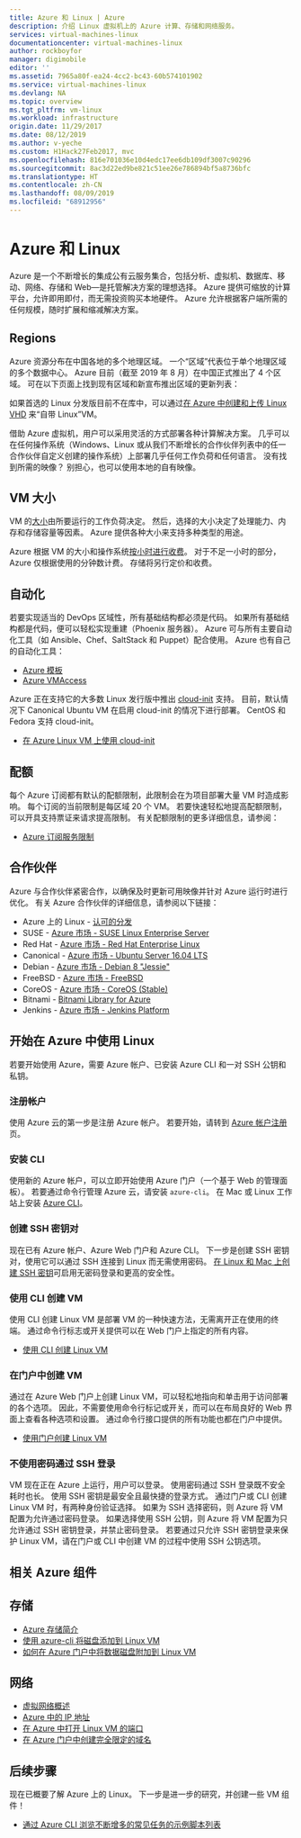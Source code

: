 ```yaml
---
title: Azure 和 Linux | Azure
description: 介绍 Linux 虚拟机上的 Azure 计算、存储和网络服务。
services: virtual-machines-linux
documentationcenter: virtual-machines-linux
author: rockboyfor
manager: digimobile
editor: ''
ms.assetid: 7965a80f-ea24-4cc2-bc43-60b574101902
ms.service: virtual-machines-linux
ms.devlang: NA
ms.topic: overview
ms.tgt_pltfrm: vm-linux
ms.workload: infrastructure
origin.date: 11/29/2017
ms.date: 08/12/2019
ms.author: v-yeche
ms.custom: H1Hack27Feb2017, mvc
ms.openlocfilehash: 816e701036e10d4edc17ee6db109df3007c90296
ms.sourcegitcommit: 8ac3d22ed9be821c51ee26e786894bf5a8736bfc
ms.translationtype: HT
ms.contentlocale: zh-CN
ms.lasthandoff: 08/09/2019
ms.locfileid: "68912956"
---
```

# <a name="azure-and-linux"></a>Azure 和 Linux
Azure 是一个不断增长的集成公有云服务集合，包括分析、虚拟机、数据库、移动、网络、存储和 Web&mdash;是托管解决方案的理想选择。  Azure 提供可缩放的计算平台，允许即用即付，而无需投资购买本地硬件。  Azure 允许根据客户端所需的任何规模，随时扩展和缩减解决方案。

<!-- Not Available on  Azure vs AWS [definition mapping document](https://azure.microsoft.com/campaigns/azure-vs-aws/mapping/)-->

<!-- redirect https://azure.microsoft.com/campaigns/azure-vs-aws/mapping/ to https://docs.microsoft.com/zh-cn/azure/architecture/aws-professional/services-->

## <a name="regions"></a>Regions
Azure 资源分布在中国各地的多个地理区域。  一个“区域”代表位于单个地理区域的多个数据中心。 Azure 目前（截至 2019 年 8 月）在中国正式推出了 4 个区域。 可在以下页面上找到现有区域和新宣布推出区域的更新列表：

<!--MOONCAKE: CUSTOMIZE ON CHINA-->
<!--MOONCAKE: CUSTOMIZE 4 regions on August 2019->

* [Azure China Regions](https://www.azure.cn/support/service-dashboard/)

## Availability
Azure announced an industry leading single instance virtual machine Service Level Agreement of 99.9% provided you deploy the VM with premium storage for all disks.  In order for your deployment to qualify for the standard 99.95% VM Service Level Agreement, you still need to deploy two or more VMs running your workload inside of an availability set. An availability set ensures that your VMs are distributed across multiple fault domains in the Azure data centers as well as deployed onto hosts with different maintenance windows. The full [Azure SLA](https://www.azure.cn/support/sla/virtual-machines/) explains the guaranteed availability of Azure as a whole.

## Managed Disks

Managed Disks handles Azure Storage account creation and management in the background for you, and ensures that you do not have to worry about the scalability limits of the storage account. You specify the disk size and the performance tier (Standard or Premium), and Azure creates and manages the disk. As you add disks or scale the VM up and down, you don't have to worry about the storage being used. If you're creating new VMs, [use the Azure CLI](quick-create-cli.md) or the Azure portal to create VMs with Managed OS and data disks. If you have VMs with unmanaged disks, you can [convert your VMs to be backed with Managed Disks](convert-unmanaged-to-managed-disks.md).

You can also manage your custom images in one storage account per Azure region, and use them to create hundreds of VMs in the same subscription. For more information about Managed Disks, see the [Managed Disks Overview](../linux/managed-disks-overview.md).

## Azure Virtual Machines & Instances
Azure supports running a number of popular Linux distributions provided and maintained by a number of partners.  You can find distributions such as CentOS, SUSE Linux Enterprise, Debian, Ubuntu, CoreOS, FreeBSD, and more in the Azure Marketplace. Azure actively works with various Linux communities to add even more flavors to the [Azure endorsed Linux Distros](endorsed-distros.md) list.

<!-- Not Available on Red Hat Enterprise and RancherOS -->

如果首选的 Linux 分发版目前不在库中，可以通过[在 Azure 中创建和上传 Linux VHD](create-upload-generic.md) 来“自带 Linux”VM。

借助 Azure 虚拟机，用户可以采用灵活的方式部署各种计算解决方案。 几乎可以在任何操作系统（Windows、Linux 或从我们不断增长的合作伙伴列表中的任一合作伙伴自定义创建的操作系统）上部署几乎任何工作负荷和任何语言。 没有找到所需的映像？  别担心，也可以使用本地的自有映像。

## <a name="vm-sizes"></a>VM 大小
VM 的[大小](sizes.md)由所要运行的工作负荷决定。 然后，选择的大小决定了处理能力、内存和存储容量等因素。 Azure 提供各种大小来支持多种类型的用途。

Azure 根据 VM 的大小和操作系统[按小时进行收费](https://www.azure.cn/pricing/details/virtual-machines/)。 对于不足一小时的部分，Azure 仅根据使用的分钟数计费。 存储将另行定价和收费。

## <a name="automation"></a>自动化
若要实现适当的 DevOps 区域性，所有基础结构都必须是代码。  如果所有基础结构都是代码，便可以轻松实现重建（Phoenix 服务器）。  Azure 可与所有主要自动化工具（如 Ansible、Chef、SaltStack 和 Puppet）配合使用。  Azure 也有自己的自动化工具：

* [Azure 模板](create-ssh-secured-vm-from-template.md)
* [Azure VMAccess](using-vmaccess-extension.md)

Azure 正在支持它的大多数 Linux 发行版中推出 [cloud-init](https://cloud-init.io/) 支持。  目前，默认情况下 Canonical Ubuntu VM 在启用 cloud-init 的情况下进行部署。 CentOS 和 Fedora 支持 cloud-init。

<!-- Not Available on Red Hat Familiy-->

* [在 Azure Linux VM 上使用 cloud-init](using-cloud-init.md)

## <a name="quotas"></a>配额
每个 Azure 订阅都有默认的配额限制，此限制会在为项目部署大量 VM 时造成影响。 每个订阅的当前限制是每区域 20 个 VM。  若要快速轻松地提高配额限制，可以开具支持票证来请求提高限制。  有关配额限制的更多详细信息，请参阅：

* [Azure 订阅服务限制](../../azure-subscription-service-limits.md)

## <a name="partners"></a>合作伙伴
Azure 与合作伙伴紧密合作，以确保及时更新可用映像并针对 Azure 运行时进行优化。  有关 Azure 合作伙伴的详细信息，请参阅以下链接：

* Azure 上的 Linux - [认可的分发](endorsed-distros.md)
* SUSE - [Azure 市场 - SUSE Linux Enterprise Server](https://market.azure.cn/marketplace/apps/SUSE.SLES?tab=Overview)
* Red Hat - [Azure 市场 - Red Hat Enterprise Linux](https://market.azure.cn/marketplace/apps?search=redhat)
* Canonical - [Azure 市场 - Ubuntu Server 16.04 LTS](https://market.azure.cn/marketplace/partners/canonical/ubuntuserver1604lts/)
* Debian - [Azure 市场 - Debian 8 "Jessie"](https://market.azure.cn/marketplace/partners/credativ/debian8/)
* FreeBSD - [Azure 市场 - FreeBSD](https://market.azure.cn/marketplace/apps?search=FreeBSD)
* CoreOS - [Azure 市场 - CoreOS (Stable)](https://market.azure.cn/marketplace/partners/coreos/coreosstable/)
* Bitnami - [Bitnami Library for Azure](https://azure.bitnami.com/)
* Jenkins - [Azure 市场 - Jenkins Platform](https://market.azure.cn/marketplace/apps?search=jenkins)


<!--MOONCAKE CUSTOMIZE * Red Hat - [Azure Marketplace - Red Hat Enterprise Linux](https://market.azure.cn/marketplace/apps?search=redhat)-->
<!--MOONCAKE CUSTOMIZE * FreeBSD - [Azure Marketplace - FreeBSD](https://market.azure.cn/marketplace/apps?search=FreeBSD)-->

<!-- Not Availalbe on 79-80 * RancherOS - [Azure Marketplace - RancherOS](https://market.azure.cn/marketplace/partners/rancher/rancheros/)-->
<!-- Not Availalbe on 80-81 * Mesosphere - [Azure Marketplace - Mesosphere DC/OS on Azure](https://market.azure.cn/marketplace/partners/mesosphere/dcosdcos/)-->
<!-- Not Availalbe on 80-81 * Docker - [Azure Marketplace - Azure Container Service with Docker Swarm](https://market.azure.cn/marketplace/partners/microsoft/acsswarms/)-->
<!-- Notice: URL is correct on [Azure Marketplace - Jenkins Platform](https://market.azure.cn/marketplace/apps?search=jenkins)-->

## <a name="getting-started-with-linux-on-azure"></a>开始在 Azure 中使用 Linux
若要开始使用 Azure，需要 Azure 帐户、已安装 Azure CLI 和一对 SSH 公钥和私钥。

### <a name="sign-up-for-an-account"></a>注册帐户
使用 Azure 云的第一步是注册 Azure 帐户。  若要开始，请转到 [Azure 帐户注册](https://www.azure.cn/pricing/1rmb-trial/)页。

### <a name="install-the-cli"></a>安装 CLI
使用新的 Azure 帐户，可以立即开始使用 Azure 门户（一个基于 Web 的管理面板）。  若要通过命令行管理 Azure 云，请安装 `azure-cli`。  在 Mac 或 Linux 工作站上安装 [Azure CLI](https://docs.azure.cn/cli/install-azure-cli?view=azure-cli-latest)。

### <a name="create-an-ssh-key-pair"></a>创建 SSH 密钥对
现在已有 Azure 帐户、Azure Web 门户和 Azure CLI。  下一步是创建 SSH 密钥对，使用它可以通过 SSH 连接到 Linux 而无需使用密码。  [在 Linux 和 Mac 上创建 SSH 密钥](mac-create-ssh-keys.md)可启用无密码登录和更高的安全性。

### <a name="create-a-vm-using-the-cli"></a>使用 CLI 创建 VM
使用 CLI 创建 Linux VM 是部署 VM 的一种快速方法，无需离开正在使用的终端。  通过命令行标志或开关提供可以在 Web 门户上指定的所有内容。  

* [使用 CLI 创建 Linux VM](quick-create-cli.md)

### <a name="create-a-vm-in-the-portal"></a>在门户中创建 VM
通过在 Azure Web 门户上创建 Linux VM，可以轻松地指向和单击用于访问部署的各个选项。  因此，不需要使用命令行标记或开关，而可以在布局良好的 Web 界面上查看各种选项和设置。  通过命令行接口提供的所有功能也都在门户中提供。

* [使用门户创建 Linux VM](quick-create-portal.md)

### <a name="log-in-using-ssh-without-a-password"></a>不使用密码通过 SSH 登录
VM 现在正在 Azure 上运行，用户可以登录。  使用密码通过 SSH 登录既不安全耗时也长。  使用 SSH 密钥是最安全且最快捷的登录方式。  通过门户或 CLI 创建 Linux VM 时，有两种身份验证选择。  如果为 SSH 选择密码，则 Azure 将 VM 配置为允许通过密码登录。  如果选择使用 SSH 公钥，则 Azure 将 VM 配置为只允许通过 SSH 密钥登录，并禁止密码登录。 若要通过只允许 SSH 密钥登录来保护 Linux VM，请在门户或 CLI 中创建 VM 的过程中使用 SSH 公钥选项。

## <a name="related-azure-components"></a>相关 Azure 组件
## <a name="storage"></a>存储
* [Azure 存储简介](../../storage/common/storage-introduction.md)
* [使用 azure-cli 将磁盘添加到 Linux VM](add-disk.md)
* [如何在 Azure 门户中将数据磁盘附加到 Linux VM](attach-disk-portal.md)

## <a name="networking"></a>网络
* [虚拟网络概述](../../virtual-network/virtual-networks-overview.md)
* [Azure 中的 IP 地址](../../virtual-network/virtual-network-ip-addresses-overview-arm.md)
* [在 Azure 中打开 Linux VM 的端口](nsg-quickstart.md)
* [在 Azure 门户中创建完全限定的域名](portal-create-fqdn.md)

<!-- Not Avaialble ## Containers-->

## <a name="next-steps"></a>后续步骤
现在已概要了解 Azure 上的 Linux。  下一步是进一步的研究，并创建一些 VM 组件！

* [通过 Azure CLI 浏览不断增多的常见任务的示例脚本列表](cli-samples.md)

<!--Update_Description: update meta properties, wording update, update link -->
